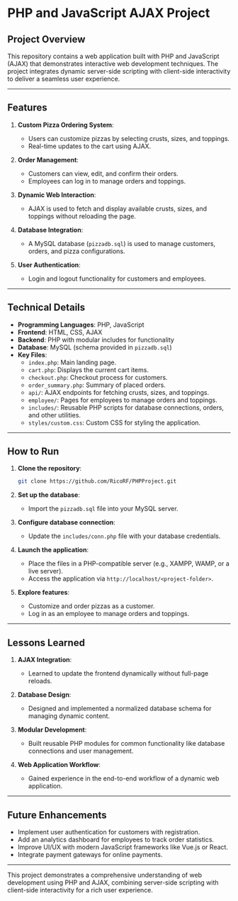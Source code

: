 # PHP and JavaScript AJAX Project

## Project Overview

This repository contains a web application built with PHP and JavaScript (AJAX) that demonstrates interactive web development techniques. The project integrates dynamic server-side scripting with client-side interactivity to deliver a seamless user experience.

---

## Features

1. **Custom Pizza Ordering System**:
   - Users can customize pizzas by selecting crusts, sizes, and toppings.
   - Real-time updates to the cart using AJAX.

2. **Order Management**:
   - Customers can view, edit, and confirm their orders.
   - Employees can log in to manage orders and toppings.

3. **Dynamic Web Interaction**:
   - AJAX is used to fetch and display available crusts, sizes, and toppings without reloading the page.

4. **Database Integration**:
   - A MySQL database (`pizzadb.sql`) is used to manage customers, orders, and pizza configurations.

5. **User Authentication**:
   - Login and logout functionality for customers and employees.

---

## Technical Details

- **Programming Languages**: PHP, JavaScript
- **Frontend**: HTML, CSS, AJAX
- **Backend**: PHP with modular includes for functionality
- **Database**: MySQL (schema provided in `pizzadb.sql`)
- **Key Files**:
  - `index.php`: Main landing page.
  - `cart.php`: Displays the current cart items.
  - `checkout.php`: Checkout process for customers.
  - `order_summary.php`: Summary of placed orders.
  - `api/`: AJAX endpoints for fetching crusts, sizes, and toppings.
  - `employee/`: Pages for employees to manage orders and toppings.
  - `includes/`: Reusable PHP scripts for database connections, orders, and other utilities.
  - `styles/custom.css`: Custom CSS for styling the application.

---

## How to Run

1. **Clone the repository**:
   ```bash
   git clone https://github.com/RicoRF/PHPProject.git
   ```

2. **Set up the database**:
   - Import the `pizzadb.sql` file into your MySQL server.

3. **Configure database connection**:
   - Update the `includes/conn.php` file with your database credentials.

4. **Launch the application**:
   - Place the files in a PHP-compatible server (e.g., XAMPP, WAMP, or a live server).
   - Access the application via `http://localhost/<project-folder>`.

5. **Explore features**:
   - Customize and order pizzas as a customer.
   - Log in as an employee to manage orders and toppings.

---

## Lessons Learned

1. **AJAX Integration**:
   - Learned to update the frontend dynamically without full-page reloads.

2. **Database Design**:
   - Designed and implemented a normalized database schema for managing dynamic content.

3. **Modular Development**:
   - Built reusable PHP modules for common functionality like database connections and user management.

4. **Web Application Workflow**:
   - Gained experience in the end-to-end workflow of a dynamic web application.

---

## Future Enhancements

- Implement user authentication for customers with registration.
- Add an analytics dashboard for employees to track order statistics.
- Improve UI/UX with modern JavaScript frameworks like Vue.js or React.
- Integrate payment gateways for online payments.

---

This project demonstrates a comprehensive understanding of web development using PHP and AJAX, combining server-side scripting with client-side interactivity for a rich user experience.
